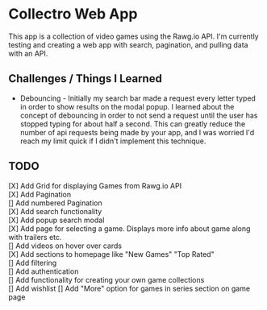 # Collectro Web App

This app is a collection of video games using the Rawg.io API. I'm currently testing and creating a web app with search, pagination, and pulling data with an API.

## Challenges / Things I Learned

- Debouncing - Initially my search bar made a request every letter typed in order to show results on the modal popup. I learned about the concept of debouncing in order to not send a request until the user has stopped typing for about half a second. This can greatly reduce the number of api requests being made by your app, and I was worried I'd reach my limit quick if I didn't implement this technique.

## TODO

[X] Add Grid for displaying Games from Rawg.io API\
[X] Add Pagination  
[] Add numbered Pagination  
[X] Add search functionality  
[X] Add popup search modal  
[X] Add page for selecting a game. Displays more info about game along with trailers etc.  
[] Add videos on hover over cards  
[X] Add sections to homepage like "New Games" "Top Rated"  
[] Add filtering  
[] Add authentication  
[] Add functionality for creating your own game collections  
[] Add wishlist
[] Add "More" option for games in series section on game page
